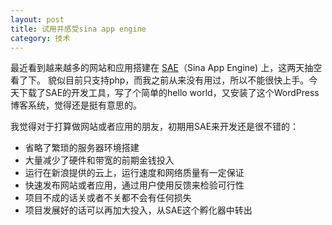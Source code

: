 ```yaml
---
layout: post
title: 试用并感受sina app engine
category: 技术
---
```


最近看到越来越多的网站和应用搭建在 [SAE](http://sae.sina.com.cn/)（Sina App Engine) 上，这两天抽空看了下。
貌似目前只支持php，而我之前从来没有用过，所以不能很快上手。今天下载了SAE的开发工具，写了个简单的hello world，又安装了这个WordPress博客系统，觉得还是挺有意思的。

我觉得对于打算做网站或者应用的朋友，初期用SAE来开发还是很不错的：

<ul>
	<li>省略了繁琐的服务器环境搭建</li>
	<li>大量减少了硬件和带宽的前期金钱投入</li>
	<li>运行在新浪提供的云上，运行速度和网络质量有一定保证</li>
	<li>快速发布网站或者应用，通过用户使用反馈来检验可行性</li>
	<li>项目不成的话关或者不关都不会有任何损失</li>
	<li>项目发展好的话可以再加大投入，从SAE这个孵化器中转出</li>
</ul>
